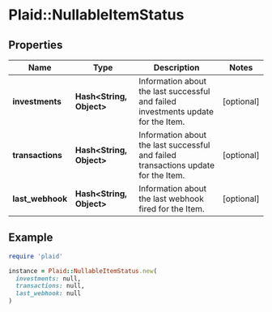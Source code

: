 # Plaid::NullableItemStatus

## Properties

| Name | Type | Description | Notes |
| ---- | ---- | ----------- | ----- |
| **investments** | **Hash&lt;String, Object&gt;** | Information about the last successful and failed investments update for the Item. | [optional] |
| **transactions** | **Hash&lt;String, Object&gt;** | Information about the last successful and failed transactions update for the Item. | [optional] |
| **last_webhook** | **Hash&lt;String, Object&gt;** | Information about the last webhook fired for the Item. | [optional] |

## Example

```ruby
require 'plaid'

instance = Plaid::NullableItemStatus.new(
  investments: null,
  transactions: null,
  last_webhook: null
)
```

